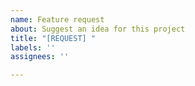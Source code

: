 ```yaml
---
name: Feature request
about: Suggest an idea for this project
title: "[REQUEST] "
labels: ''
assignees: ''

---
```



